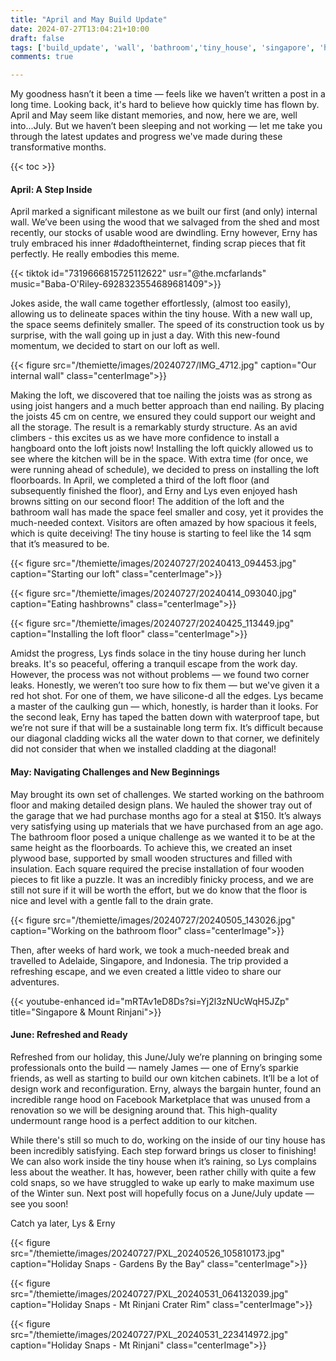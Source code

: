 ```yaml
---
title: "April and May Build Update"
date: 2024-07-27T13:04:21+10:00
draft: false
tags: ['build_update', 'wall', 'bathroom','tiny_house', 'singapore', 'holiday','inside', 'youtube']
comments: true

---
```


My goodness hasn’t it been a time — feels like we haven’t written a post in a long time. Looking back, it's hard to believe how quickly time has flown by. April and May seem like distant memories, and now, here we are, well into...July. But we haven’t been sleeping and not working — let me take you through the latest updates and progress we've made during these transformative months.

{{< toc >}}


#### April: A Step Inside

April marked a significant milestone as we built our first (and only) internal wall. We’ve been using the wood that we salvaged from the shed and most recently, our stocks of usable wood are dwindling. Erny however, Erny has truly embraced his inner #dadoftheinternet, finding scrap pieces that fit perfectly. He really embodies this meme.

{{< tiktok id="7319666815725112622" usr="@the.mcfarlands" music="Baba-O'Riley-6928323554689681409">}}

Jokes aside, the wall came together effortlessly, (almost too easily), allowing us to delineate spaces within the tiny house. With a new wall up, the space seems definitely smaller. The speed of its construction took us by surprise, with the wall going up in just a day. With this new-found momentum, we decided to start on our loft as well.

{{< figure src="/themiette/images/20240727/IMG_4712.jpg" caption="Our internal wall" class="centerImage">}}

Making the loft, we discovered that toe nailing the joists was as strong as using joist hangers and a much better approach than end nailing. By placing the joists 45 cm on centre, we ensured they could support our weight and all the storage. The result is a remarkably sturdy structure. As an avid climbers - this excites us as we have more confidence to install a hangboard onto the loft joists now! Installing the loft quickly allowed us to see where the kitchen will be in the space. With extra time (for once, we were running ahead of schedule), we decided to press on installing the loft floorboards. In April, we completed a third of the loft floor (and subsequently finished the floor), and Erny and Lys even enjoyed hash browns sitting on our second floor! The addition of the loft and the bathroom wall has made the space feel smaller and cosy, yet it provides the much-needed context. Visitors are often amazed by how spacious it feels, which is quite deceiving! The tiny house is starting to feel like the 14 sqm that it’s measured to be. 

{{< figure src="/themiette/images/20240727/20240413_094453.jpg" caption="Starting our loft" class="centerImage">}}

{{< figure src="/themiette/images/20240727/20240414_093040.jpg" caption="Eating hashbrowns" class="centerImage">}}

{{< figure src="/themiette/images/20240727/20240425_113449.jpg" caption="Installing the loft floor" class="centerImage">}}

Amidst the progress, Lys finds solace in the tiny house during her lunch breaks. It's so peaceful, offering a tranquil escape from the work day. However, the process was not without problems — we found two corner leaks. Honestly, we weren’t too sure how to fix them — but we've given it a red hot shot. For one of them, we have silicone-d all the edges. Lys became a master of the caulking gun — which, honestly, is harder than it looks. For the second leak, Erny has taped the batten down with waterproof tape, but we’re not sure if that will be a sustainable long term fix. It’s difficult because our diagonal cladding wicks all the water down to that corner, we definitely did not consider that when we installed cladding at the diagonal! 

#### May: Navigating Challenges and New Beginnings

May brought its own set of challenges. We started working on the bathroom floor and making detailed design plans. We hauled the shower tray out of the garage that we had purchase months ago for a steal at $150. It’s always very satisfying using up materials that we have purchased from an age ago. The bathroom floor posed a unique challenge as we wanted it to be at the same height as the floorboards. To achieve this, we created an inset plywood base, supported by small wooden structures and filled with insulation. Each square required the precise installation of four wooden pieces to fit like a puzzle. It was an incredibly finicky process, and we are still not sure if it will be worth the effort, but we do know that the floor is  nice and level with a gentle fall to the drain grate.

{{< figure src="/themiette/images/20240727/20240505_143026.jpg" caption="Working on the bathroom floor" class="centerImage">}}

Then, after weeks of hard work, we took a much-needed break and travelled to Adelaide, Singapore, and Indonesia. The trip provided a refreshing escape, and we even created a little video to share our adventures.

{{< youtube-enhanced id="mRTAv1eD8Ds?si=Yj2l3zNUcWqH5JZp" title="Singapore & Mount Rinjani">}}

#### June: Refreshed and Ready

Refreshed from our holiday, this June/July we’re planning on bringing some professionals onto the build — namely James — one of Erny’s sparkie friends, as well as starting to build our own kitchen cabinets. It’ll be a lot of design work and reconfiguration. Erny, always the bargain hunter, found an incredible range hood on Facebook Marketplace that was unused from a renovation so we will be designing around that. This high-quality undermount range hood is a perfect addition to our kitchen.

While there's still so much to do, working on the inside of our tiny house has been incredibly satisfying. Each step forward brings us closer to finishing! We can also work inside the tiny house when it’s raining, so Lys complains less about the weather. It has, however, been rather chilly with quite a few cold snaps, so we have struggled to wake up early to make maximum use of the Winter sun. Next post will hopefully focus on a June/July update — see you soon!

Catch ya later,
Lys & Erny

{{< figure src="/themiette/images/20240727/PXL_20240526_105810173.jpg" caption="Holiday Snaps - Gardens By the Bay" class="centerImage">}}

{{< figure src="/themiette/images/20240727/PXL_20240531_064132039.jpg" caption="Holiday Snaps - Mt Rinjani Crater Rim" class="centerImage">}}

{{< figure src="/themiette/images/20240727/PXL_20240531_223414972.jpg" caption="Holiday Snaps - Mt Rinjani" class="centerImage">}}


